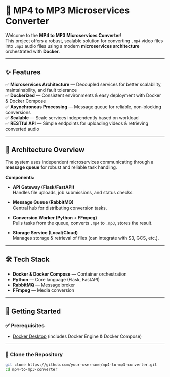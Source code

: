 # 🎵 MP4 to MP3 Microservices Converter

Welcome to the **MP4 to MP3 Microservices Converter!**  
This project offers a robust, scalable solution for converting `.mp4` video files into `.mp3` audio files using a modern **microservices architecture** orchestrated with **Docker**.

---

## ✨ Features

✅ **Microservices Architecture** — Decoupled services for better scalability, maintainability, and fault tolerance  
✅ **Dockerized** — Consistent environments & easy deployment with Docker & Docker Compose  
✅ **Asynchronous Processing** — Message queue for reliable, non-blocking conversions  
✅ **Scalable** — Scale services independently based on workload  
✅ **RESTful API** — Simple endpoints for uploading videos & retrieving converted audio

---

## 🚀 Architecture Overview

The system uses independent microservices communicating through a **message queue** for robust and reliable task handling.


**Components:**

- **API Gateway (Flask/FastAPI)**  
  Handles file uploads, job submissions, and status checks.

- **Message Queue (RabbitMQ)**  
  Central hub for distributing conversion tasks.

- **Conversion Worker (Python + FFmpeg)**  
  Pulls tasks from the queue, converts `.mp4` to `.mp3`, stores the result.

- **Storage Service (Local/Cloud)**  
  Manages storage & retrieval of files (can integrate with S3, GCS, etc.).

---

## 🛠️ Tech Stack

- **Docker & Docker Compose** — Container orchestration
- **Python** — Core language (Flask, FastAPI)
- **RabbitMQ** — Message broker
- **FFmpeg** — Media conversion

---

## 🚦 Getting Started

### ✅ Prerequisites

- [Docker Desktop](https://www.docker.com/products/docker-desktop) (includes Docker Engine & Docker Compose)

---

### 📂 Clone the Repository

```bash
git clone https://github.com/your-username/mp4-to-mp3-converter.git
cd mp4-to-mp3-converter
